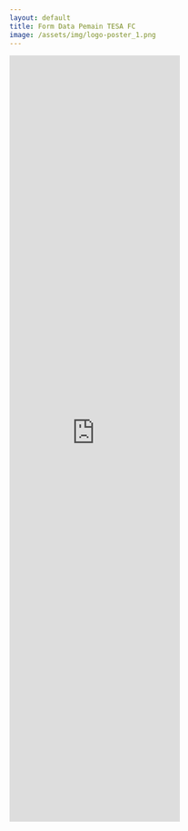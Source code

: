 ```yaml
---
layout: default
title: Form Data Pemain TESA FC
image: /assets/img/logo-poster_1.png 
---
```


<iframe class="d-block mx-auto w-100" src="https://docs.google.com/forms/d/e/1FAIpQLSe3zK47vvxKFLCYB2V1EoUUWvb7L4BFKnqsAJJtaR6XmC99xQ/viewform?embedded=true" width="auto" height="1350" frameborder="0" marginheight="0" marginwidth="0">Loading…</iframe>

